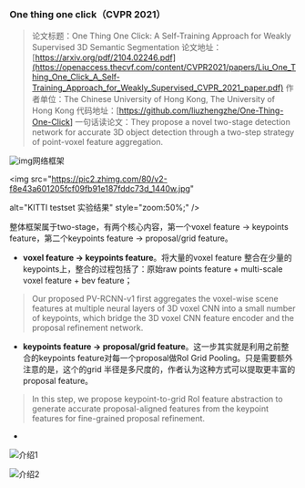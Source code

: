 ### One thing one click（CVPR 2021）

> 论文标题：One Thing One Click: A Self-Training Approach for Weakly Supervised 3D Semantic Segmentation
>论文地址：[https://arxiv.org/pdf/2104.02246.pdf](https://openaccess.thecvf.com/content/CVPR2021/papers/Liu_One_Thing_One_Click_A_Self-Training_Approach_for_Weakly_Supervised_CVPR_2021_paper.pdf)
> 作者单位：The Chinese University of Hong Kong, The University of Hong Kong
> 代码地址：[https://github.com/liuzhengzhe/One-Thing-One-Click]
> 一句话读论文：They propose a novel two-stage detection network for accurate 3D object detection through a two-step strategy of point-voxel feature aggregation.

![img](https://pic3.zhimg.com/80/v2-03fb518bb8a7c8cd5a8b0c5da4c7d496_1440w.jpg)网络框架

<img src="https://pic2.zhimg.com/80/v2-f8e43a601205fcf09fb91e187fddc73d_1440w.jpg"

alt="KITTI testset 实验结果" style="zoom:50%;" />

整体框架属于two-stage，有两个核心内容，第一个voxel feature → keypoints feature，第二个keypoints feature → proposal/grid feature。

- **voxel feature → keypoints feature**。将大量的voxel feature 整合在少量的keypoints上，整合的过程包括了：原始raw points feature + multi-scale voxel feature + bev feature；

> Our proposed PV-RCNN-v1 first aggregates the voxel-wise scene features at multiple neural layers of 3D voxel CNN into a small number of keypoints, which bridge the 3D voxel CNN feature encoder and the proposal refinement network.

- **keypoints feature → proposal/grid feature**。这一步其实就是利用之前整合的keypoints feature对每一个proposal做RoI Grid Pooling。只是需要额外注意的是，这个的grid 半径是多尺度的，作者认为这种方式可以提取更丰富的proposal feature。

> In this step, we propose keypoint-to-grid RoI feature abstraction to generate accurate proposal-aligned features from the keypoint features for fine-grained proposal refinement.





- 

![介绍1](https://s2.loli.net/2022/02/21/tBmdCEiu82ZfLpn.png)

![介绍2](https://s2.loli.net/2022/02/21/fQbsl2rYGk4DLwa.png)
